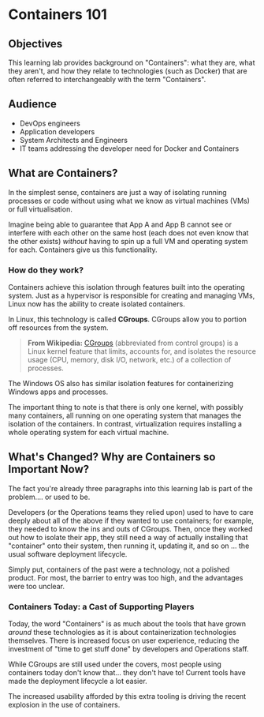 # Containers 101

## Objectives

This learning lab provides background on "Containers": what they are, what they aren't, and how they relate to technologies (such as Docker) that are often referred to interchangeably with the term "Containers".

## Audience

* DevOps engineers
* Application developers
* System Architects and Engineers
* IT teams addressing the developer need for Docker and Containers

## What are Containers?

In the simplest sense, containers are just a way of isolating running processes or code without using what we know as virtual machines (VMs) or full virtualisation.

Imagine being able to guarantee that App A and App B cannot see or interfere with each other on the same host (each does not even know that the other exists) *without* having to spin up a full VM and operating system for each. Containers give us this functionality.

### How do they work?

Containers achieve this isolation through features built into the operating system. Just as a hypervisor is responsible for creating and managing VMs, Linux now has the ability to create isolated containers.

In Linux, this technology is called **CGroups**. CGroups allow you to portion off resources from the system.

>**From Wikipedia:** [CGroups](https://en.wikipedia.org/wiki/Cgroups) (abbreviated from control groups) is a Linux kernel feature that limits, accounts for, and isolates the resource usage (CPU, memory, disk I/O, network, etc.) of a collection of processes.

The Windows OS also has similar isolation features for containerizing Windows apps and processes.

The important thing to note is that there is only one kernel, with possibly many containers, all running on one operating system that manages the isolation of the containers. In contrast, virtualization requires installing a whole operating system for each virtual machine.

## What's Changed? Why are Containers so Important Now?

The fact you're already three paragraphs into this learning lab is part of the problem.... or used to be.

Developers (or the Operations teams they relied upon) used to have to care deeply about all of the above if they wanted to use containers; for example, they needed to know the ins and outs of CGroups. Then, once they worked out how to isolate their app, they still need a way of actually installing that "container" onto their system, then running it, updating it, and so on ... the usual software deployment lifecycle.

Simply put, containers of the past were a technology, not a polished product. For most, the barrier to entry was too high, and the advantages were too unclear.

### Containers Today: a Cast of Supporting Players

Today, the word "Containers" is as much about the tools that have grown *around* these technologies as it is about containerization technologies themselves. There is increased focus on user experience, reducing the investment of "time to get stuff done" by developers and Operations staff.

While CGroups are still used under the covers, most people using containers today don't know that... they don't have to! Current tools have made the deployment lifecycle a lot easier.

The increased usability afforded by this extra tooling is driving the recent explosion in the use of containers.
